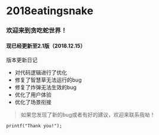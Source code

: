 # 2018eatingsnake

###    欢迎来到贪吃蛇世界！

####   现已经更新至2.1版（2018.12.15）

版本更新日记  

* 对代码逻辑进行了优化
* 修复了智慧草无法运行的bug
* 修复了炸弹无法生效的bug
* 优化了用户体验
* 优化了场景衔接

> 如果您发现了新的bug或者有好的建议，欢迎来联系我呦！

`printf("Thank you!");`
